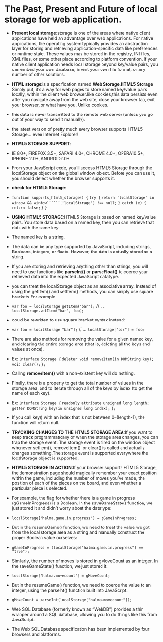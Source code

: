 # The Past, Present and Future of local storage for web application.

- **Present local storage**:storage is one of the areas where native client applications have held an advantage over web applications. For native applications, the operating system typically provides an abstraction layer for storing and retrieving application-specific data like preferences or runtime state. These values may be stored in the registry, INI files, XML files, or some other place according to platform convention. If your native client application needs local storage beyond key/value pairs, you can embed your own database, invent your own file format, or any number of other solutions.

- **HTML storage**:is a specification named **Web Storage**.**HTML5 Storage** Simply put, it’s a way for web pages to store named key/value pairs locally, within the client web browser.like cookies,this data persists even after you navigate away from the web site, close your browser tab, exit your browser, or what have you. Unlike cookies.
-  this data is never transmitted to the remote web server (unless you go out of your way to send it manually).

- the latest version of pretty much every browser supports HTML5 Storage… even Internet Explorer!

- **HTML5 STORAGE SUPPORT**:
- IE 8.0+, FIREFOX 3.5+, SAFARI 4.0+, CHROME 4.0+, OPERA10.5+, IPHONE 2.0+, ANDROID2.0+ 

- From your JavaScript code, you’ll access HTML5 Storage through the localStorage object on the global window object. Before you can use it, you should detect whether the browser supports it.

- **check for HTML5 Storage**:

- ```function supports_html5_storage() {```
  ```try {```
    ```return 'localStorage' in window && window``````['localStorage'] !== null;```
  ```} catch (e) {```
    ```return false;```
  ```}```
```}```

- **USING HTML5 STORAGE**:HTML5 Storage is based on named key/value pairs. You store data based on a named key, then you can retrieve that data with the same key.

-  The named key is a string.
- The data can be any type supported by JavaScript, including strings, Booleans, integers, or floats. However, the data is actually stored as a string.

-  If you are storing and retrieving anything other than strings, you will need to use functions like **parseInt()** or **parseFloat()** to coerce your retrieved data into the expected JavaScript datatype.

-  you can treat the localStorage object as an associative array. Instead of using the getItem() and setItem() methods, you can simply use square brackets.For example

- ```var foo = localStorage.getItem("bar");```
// ...
```localStorage.setItem("bar", foo);```

- could be rewritten to use square bracket syntax instead:

- ```var foo = localStorage["bar"];```
// ...
```localStorage["bar"] = foo;```

- There are also methods for removing the value for a given named key, and clearing the entire storage area (that is, deleting all the keys and values at once).

- Ex: ```interface Storage {```
  ```deleter void removeItem(in DOMString key);```
  ```void clear();```
```};```

- Calling **removeItem()** with a non-existent key will do nothing.

- Finally, there is a property to get the total number of values in the storage area, and to iterate through all of the keys by index (to get the name of each key).

- Ex: ```interface Storage {```
  ```readonly attribute unsigned long length;```
 ```getter DOMString key(in unsigned long index);```
```};```

- If you call key() with an index that is not between 0–(length-1), the function will return null.

- **TRACKING CHANGES TO THE HTML5 STORAGE AREA**:If you want to keep track programmatically of when the storage area changes, you can trap the storage event. The storage event is fired on the window object whenever setItem(), removeItem(), or clear() is called and actually changes something.The storage event is supported everywhere the localStorage object is supported.

- **HTML5 STORAGE IN ACTION**:If your browser supports HTML5 Storage, the demonstration page should magically remember your exact position within the game, including the number of moves you’ve made, the position of each of the pieces on the board, and even whether a particular piece is selected.

- For example, the flag for whether there is a game in progress (gGameInProgress) is a Boolean. In the saveGameState() function, we just stored it and didn’t worry about the datatype:

- ```localStorage["halma.game.in.progress"] = gGameInProgress;```

- But in the resumeGame() function, we need to treat the value we got from the local storage area as a string and manually construct the proper Boolean value ourselves:
- ```gGameInProgress = (localStorage["halma.game.in.progress"] == "true");```

- Similarly, the number of moves is stored in gMoveCount as an integer. In the saveGameState() function, we just stored it:
- ```localStorage["halma.movecount"] = gMoveCount;```

- But in the resumeGame() function, we need to coerce the value to an integer, using the parseInt() function built into JavaScript:
- ```gMoveCount = parseInt(localStorage["halma.movecount"]);```

- Web SQL Database (formerly known as “WebDB”) provides a thin wrapper around a SQL database, allowing you to do things like this from JavaScript:

- The Web SQL Database specification has been implemented by four browsers and platforms.
